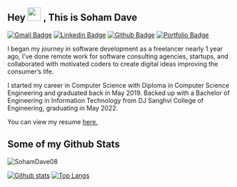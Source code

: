 ## Hey <img src="https://raw.githubusercontent.com/MartinHeinz/MartinHeinz/master/wave.gif" width="30px"> , This is Soham Dave
[![Gmail Badge](https://img.shields.io/badge/-dave.soham2000@gmail.com-c14438?style=flat&logo=Gmail&logoColor=white&link=mailto:dave.soham2000@gmail.com)](mailto:dave.soham2000@gmail.com) 
[![Linkedin Badge](https://img.shields.io/badge/-sohamdave08-0072b1?style=flat&logo=Linkedin&logoColor=white&link=https://www.linkedin.com/in/sohamdave08/)](https://www.linkedin.com/in/sohamdave08/) [![Github Badge](https://img.shields.io/badge/-SohamDave08-grey?style=flat&logo=github&logoColor=white&link=https://github.com/SohamDave08/)](https://www.github.com/SohamDave08/) [![Portfolio Badge](https://img.shields.io/badge/portfolio-web-blue?style=flat&link=https://sohamdave.netlify.app//)](https://sohamdave.netlify.app//) <p align='left'> 

I began my journey in software development as a freelancer nearly 1 year ago, I’ve done remote work for software consulting agencies, startups, and collaborated with motivated coders to create digital ideas improving the consumer’s life.

I started my career in Computer Science with Diploma in Computer Science Engineering and graduated back in May 2019. Backed up with a Bachelor of Engineering in Information Technology from DJ Sanghvi College of Engineering, graduating in May 2022.
</p><p align='left'> You can view my resume <a href='https://drive.google.com/file/d/1p7610EBT-whZEZfWxII0by_CVUjRW-fZ/view?usp=sharing' target="_blank"><u>here</u>.</a></p>

## Some of my Github Stats
<p align=left> <img src=https://komarev.com/ghpvc/?username=SohamDave08 alt=SohamDave08 /> </p>

[![Github stats](https://github-readme-stats.vercel.app/api?username=SohamDave08&show_icons=true&include_all_commits=true)](https://github.com/SohamDave08/github-readme-stats)
[![Top Langs](https://github-readme-stats.vercel.app/api/top-langs/?username=SohamDave08&layout=compact)](https://github.com/SohamDave08/github-readme-stats)
